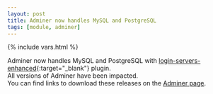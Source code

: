 ```yaml
---
layout: post
title: Adminer now handles MySQL and PostgreSQL
tags: [module, adminer]
---
```

{% include vars.html %}

Adminer now handles MySQL and PostgreSQL with [login-servers-enhanced](https://github.com/crazy-max/login-servers-enhanced){:target="_blank"} plugin.<br />
All versions of Adminer have been impacted.<br />
You can find links to download these releases on the [Adminer page](/modules/adminer).